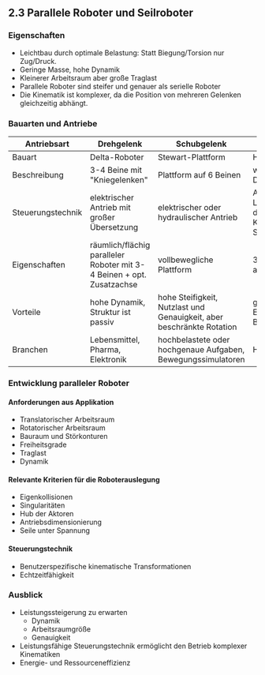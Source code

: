 ## 2.3 Parallele Roboter und Seilroboter

### Eigenschaften

- Leichtbau durch optimale Belastung: Statt Biegung/Torsion nur Zug/Druck.
- Geringe Masse, hohe Dynamik
- Kleinerer Arbeitsraum aber große Traglast
- Parallele Roboter sind steifer und genauer als serielle Roboter
- Die Kinematik ist komplexer, da die Position von mehreren Gelenken gleichzeitig abhängt.

### Bauarten und Antriebe

| Antriebsart | Drehgelenk | Schubgelenk | Linearschlitten | Seilwinde |
| --- | --- | --- | --- | --- |
| Bauart | Delta-Roboter | Stewart-Plattform | Hexaglide | Seilroboter |
| Beschreibung | 3-4 Beine mit "Kniegelenken" | Plattform auf 6 Beinen | wie Delta-3D-Drucker | Ein Seil in jede Ecke des Raums |
| Steuerungstechnik | elektrischer Antrieb mit großer Übersetzung | elektrischer oder hydraulischer Antrieb | Antrieb über Lineardirektantrieb der Kugelgewindetrieb, Stab rein passiv | Elektrischer Antrieb, einfache Umsetzung mit Standardkomponenten |
| Eigenschaften | räumlich/flächig paralleler Roboter mit 3-4 Beinen + opt. Zusatzachse | vollbewegliche Plattform | 3/6 Linearantriebe auf 3 Schienen | TCP hängt an 4/8 Seilen, die die Position klar bestimmen |
| Vorteile | hohe Dynamik, Struktur ist passiv | hohe Steifigkeit, Nutzlast und Genauigkeit, aber beschränkte Rotation | geringe Emissionen im Bauraum | Simpler Maschinenbau, Krantechnik aufrüstbar |
| Branchen | Lebensmittel, Pharma, Elektronik | hochbelastete oder hochgenaue Aufgaben, Bewegungssimulatoren | Handling | Handling, SpiderCam, Hochregallager |

### Entwicklung paralleler Roboter

#### Anforderungen aus Applikation

- Translatorischer Arbeitsraum
- Rotatorischer Arbeitsraum
- Bauraum und Störkonturen
- Freiheitsgrade
- Traglast
- Dynamik

#### Relevante Kriterien für die Roboterauslegung

- Eigenkollisionen
- Singularitäten
- Hub der Aktoren
- Antriebsdimensionierung
- Seile unter Spannung

#### Steuerungstechnik

- Benutzerspezifische kinematische Transformationen
- Echtzeitfähigkeit

### Ausblick

- Leistungssteigerung zu erwarten
  - Dynamik
  - Arbeitsraumgröße
  - Genauigkeit
- Leistungsfähige Steuerungstechnik ermöglicht den Betrieb komplexer Kinematiken
- Energie- und Ressourceneffizienz
